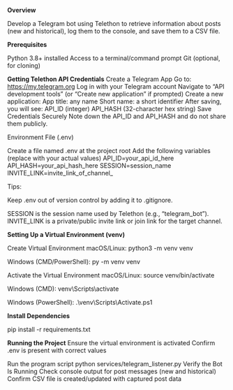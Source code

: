 **Overview**

Develop a Telegram bot using Telethon to retrieve information about posts (new and historical), log them to the console, and save them to a CSV file.

**Prerequisites**

Python 3.8+ installed
Access to a terminal/command prompt
Git (optional, for cloning)


**Getting Telethon API Credentials**
Create a Telegram App
Go to: https://my.telegram.org
Log in with your Telegram account
Navigate to “API development tools” (or “Create new application” if prompted)
Create a new application:
App title: any name
Short name: a short identifier
After saving, you will see:
API_ID (integer)
API_HASH (32-character hex string)
Save Credentials Securely
Note down the API_ID and API_HASH and do not share them publicly.



Environment File (.env)

Create a file named .env at the project root
Add the following variables (replace with your actual values)
API_ID=your_api_id_here
API_HASH=your_api_hash_here
SESSION=session_name
INVITE_LINK=invite_link_of_channel_

Tips:

Keep .env out of version control by adding it to .gitignore.

SESSION is the session name used by Telethon (e.g., “telegram_bot”).
INVITE_LINK is a private/public invite link or join link for the target channel.


**Setting Up a Virtual Environment (venv)**


Create Virtual Environment
macOS/Linux:
python3 -m venv venv

Windows (CMD/PowerShell):
py -m venv venv

Activate the Virtual Environment
macOS/Linux:
source venv/bin/activate

Windows (CMD):
venv\Scripts\activate

Windows (PowerShell):
.\venv\Scripts\Activate.ps1

**Install Dependencies**

pip install -r requirements.txt


**Running the Project**
Ensure the virtual environment is activated
Confirm .env is present with correct values


Run the program script
python services/telegram_listener.py
Verify the Bot Is Running
Check console output for post messages (new and historical)
Confirm CSV file is created/updated with captured post data
